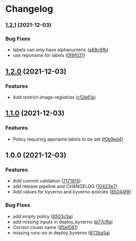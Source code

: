 # Changelog

### [1.2.1](https://www.github.com/sbulav/do-k8s-challenge/compare/v1.2.0...v1.2.1) (2021-12-03)


### Bug Fixes

* labels can only have alphanumeric ([a68c6fb](https://www.github.com/sbulav/do-k8s-challenge/commit/a68c6fb8b7b0b908c2e566c62028275fbc248d6a))
* use reponame for labels ([0f8f031](https://www.github.com/sbulav/do-k8s-challenge/commit/0f8f031060a92504947ac9a7a51f912b13b7ca82))

## [1.2.0](https://www.github.com/sbulav/do-k8s-challenge/compare/v1.1.0...v1.2.0) (2021-12-03)


### Features

* Add restrict-image-registries ([c12b61a](https://www.github.com/sbulav/do-k8s-challenge/commit/c12b61ab5d6d48c368dbe3321c0f3ed200eb240d))

## [1.1.0](https://www.github.com/sbulav/do-k8s-challenge/compare/v1.0.0...v1.1.0) (2021-12-03)


### Features

* Policy requiring appname labels to be set ([f0b9ed4](https://www.github.com/sbulav/do-k8s-challenge/commit/f0b9ed49683a7f16a381a40e52338399a7cd52b5))

## 1.0.0 (2021-12-03)


### Features

* Add commit validation ([7171815](https://www.github.com/sbulav/do-k8s-challenge/commit/717181580726c639cc870b27d53e20acdcccb8eb))
* add release pipeline and CHANGELOG ([10423e7](https://www.github.com/sbulav/do-k8s-challenge/commit/10423e79d3e5f4ac4d88179473a5d3ae935639cc))
* Add values for kyverno and kyverno-policies ([85044f8](https://www.github.com/sbulav/do-k8s-challenge/commit/85044f88e2d854864507fe8cad4d685b3a6ab378))


### Bug Fixes

* add empty policy ([6503c5a](https://www.github.com/sbulav/do-k8s-challenge/commit/6503c5a72680e90dd171252dfb0d36e977b8cecd))
* add missing inputs in deploy_kyverno ([b77cffa](https://www.github.com/sbulav/do-k8s-challenge/commit/b77cffadfcfc26be9adc989fdf886494d2a70ec1))
* Correct cluser name ([85af081](https://www.github.com/sbulav/do-k8s-challenge/commit/85af081344725225540a52cff303923c1877ec3e))
* missing runs-on in deploy_kyverno ([672ba5a](https://www.github.com/sbulav/do-k8s-challenge/commit/672ba5a71ddcd16a133a60444921967c9021ebde))

